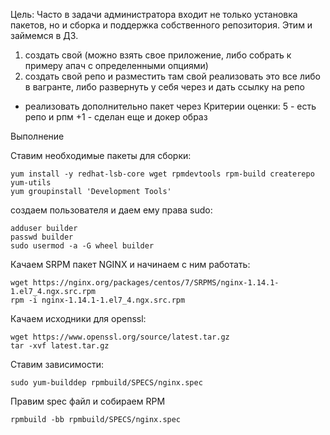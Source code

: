 ﻿Цель: Часто в задачи администратора входит не только установка пакетов, но и сборка и поддержка собственного репозитория. Этим и займемся в ДЗ.
1) создать свой  (можно взять свое приложение, либо собрать к примеру апач с определенными опциями)
2) создать свой репо и разместить там свой 
реализовать это все либо в вагранте, либо развернуть у себя через  и дать ссылку на репо

* реализовать дополнительно пакет через 
Критерии оценки: 5 - есть репо и рпм
+1 - сделан еще и докер образ



Выполнение

Ставим необходимые пакеты для сборки:

	yum install -y redhat-lsb-core wget rpmdevtools rpm-build createrepo yum-utils
	yum groupinstall 'Development Tools'

создаем пользователя и даем ему права sudo:

	adduser builder
	passwd builder
	sudo usermod -a -G wheel builder

Качаем SRPM пакет NGINX и начинаем с ним работать:

	wget https://nginx.org/packages/centos/7/SRPMS/nginx-1.14.1-1.el7_4.ngx.src.rpm
	rpm -i nginx-1.14.1-1.el7_4.ngx.src.rpm

Качаем исходники для openssl:

	wget https://www.openssl.org/source/latest.tar.gz
	tar -xvf latest.tar.gz

Ставим зависимости:

	sudo yum-builddep rpmbuild/SPECS/nginx.spec

Правим spec файл и собираем RPM 

	rpmbuild -bb rpmbuild/SPECS/nginx.spec
